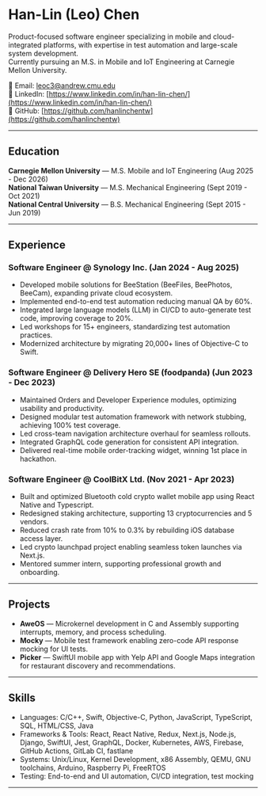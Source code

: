 # Han-Lin (Leo) Chen  
Product-focused software engineer specializing in mobile and cloud-integrated platforms, with expertise in test automation and large-scale system development.  
Currently pursuing an M.S. in Mobile and IoT Engineering at Carnegie Mellon University.

📧 Email: [leoc3@andrew.cmu.edu](mailto:leoc3@andrew.cmu.edu)  
🔗 LinkedIn: [https://www.linkedin.com/in/han-lin-chen/](https://www.linkedin.com/in/han-lin-chen/)  
🐙 GitHub: [https://github.com/hanlinchentw](https://github.com/hanlinchentw)  

---

## Education  
**Carnegie Mellon University** — M.S. Mobile and IoT Engineering (Aug 2025 - Dec 2026)  
**National Taiwan University** — M.S. Mechanical Engineering (Sept 2019 - Oct 2021)  
**National Central University** — B.S. Mechanical Engineering (Sept 2015 - Jun 2019)  

---

## Experience  

### Software Engineer @ Synology Inc. (Jan 2024 - Aug 2025)  
- Developed mobile solutions for BeeStation (BeeFiles, BeePhotos, BeeCam), expanding private cloud ecosystem.  
- Implemented end-to-end test automation reducing manual QA by 60%.  
- Integrated large language models (LLM) in CI/CD to auto-generate test code, improving coverage to 20%.  
- Led workshops for 15+ engineers, standardizing test automation practices.  
- Modernized architecture by migrating 20,000+ lines of Objective-C to Swift.  

### Software Engineer @ Delivery Hero SE (foodpanda) (Jun 2023 - Dec 2023)  
- Maintained Orders and Developer Experience modules, optimizing usability and productivity.  
- Designed modular test automation framework with network stubbing, achieving 100% test coverage.  
- Led cross-team navigation architecture overhaul for seamless rollouts.  
- Integrated GraphQL code generation for consistent API integration.  
- Delivered real-time mobile order-tracking widget, winning 1st place in hackathon.  

### Software Engineer @ CoolBitX Ltd. (Nov 2021 - Apr 2023)  
- Built and optimized Bluetooth cold crypto wallet mobile app using React Native and Typescript.  
- Redesigned staking architecture, supporting 13 cryptocurrencies and 5 vendors.  
- Reduced crash rate from 10% to 0.3% by rebuilding iOS database access layer.  
- Led crypto launchpad project enabling seamless token launches via Next.js.  
- Mentored summer intern, supporting professional growth and onboarding.  

---

## Projects  

- **AweOS** — Microkernel development in C and Assembly supporting interrupts, memory, and process scheduling.  
- **Mocky** — Mobile test framework enabling zero-code API response mocking for UI tests.  
- **Picker** — SwiftUI mobile app with Yelp API and Google Maps integration for restaurant discovery and recommendations.  

---

## Skills  

- Languages: C/C++, Swift, Objective-C, Python, JavaScript, TypeScript, SQL, HTML/CSS, Java  
- Frameworks & Tools: React, React Native, Redux, Next.js, Node.js, Django, SwiftUI, Jest, GraphQL, Docker, Kubernetes, AWS, Firebase, GitHub Actions, GitLab CI, fastlane  
- Systems: Unix/Linux, Kernel Development, x86 Assembly, QEMU, GNU toolchains, Arduino, Raspberry Pi, FreeRTOS  
- Testing: End-to-end and UI automation, CI/CD integration, test mocking  

---
